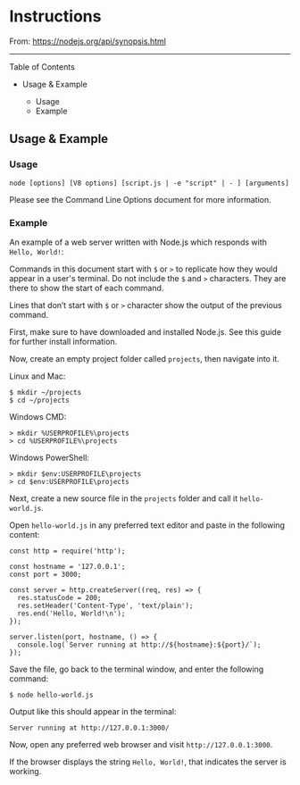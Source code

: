 # Instructions

From: https://nodejs.org/api/synopsis.html

---

Table of Contents

- Usage & Example

  - Usage
  - Example

## Usage & Example

### Usage

`node [options] [V8 options] [script.js | -e "script" | - ] [arguments]`

Please see the Command Line Options document for more information.

### Example

An example of a web server written with Node.js which responds with `Hello, World!`:

Commands in this document start with `$` or `>` to replicate how they would appear in a user's terminal. Do not include the `$` and `>` characters. They are there to show the start of each command.

Lines that don’t start with `$` or `>` character show the output of the previous command.

First, make sure to have downloaded and installed Node.js. See this guide for further install information.

Now, create an empty project folder called `projects`, then navigate into it.

Linux and Mac:

```
$ mkdir ~/projects
$ cd ~/projects
```

Windows CMD:

```
> mkdir %USERPROFILE%\projects
> cd %USERPROFILE%\projects
```

Windows PowerShell:

```
> mkdir $env:USERPROFILE\projects
> cd $env:USERPROFILE\projects
```

Next, create a new source file in the `projects` folder and call it `hello-world.js`.

Open `hello-world.js` in any preferred text editor and paste in the following content:

```
const http = require('http');

const hostname = '127.0.0.1';
const port = 3000;

const server = http.createServer((req, res) => {
  res.statusCode = 200;
  res.setHeader('Content-Type', 'text/plain');
  res.end('Hello, World!\n');
});

server.listen(port, hostname, () => {
  console.log(`Server running at http://${hostname}:${port}/`);
});
```

Save the file, go back to the terminal window, and enter the following command:

`$ node hello-world.js`

Output like this should appear in the terminal:

`Server running at http://127.0.0.1:3000/`

Now, open any preferred web browser and visit `http://127.0.0.1:3000`.

If the browser displays the string `Hello, World!`, that indicates the server is working.

